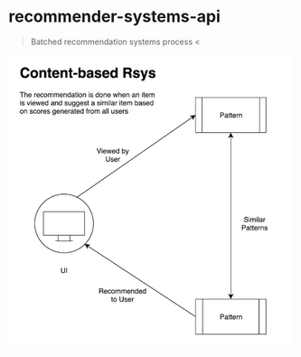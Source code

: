 # recommender-systems-api

> Batched recommendation systems process <

<img src="./images/content-based diag.png"></img>
